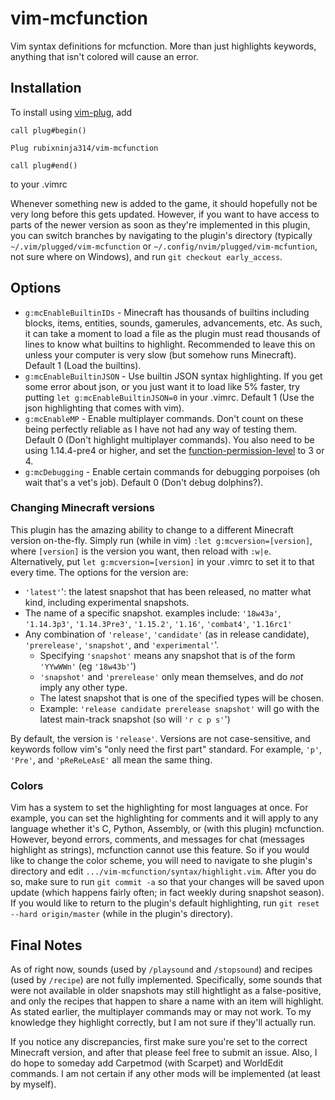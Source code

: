# vim-mcfunction
Vim syntax definitions for mcfunction. More than just highlights keywords, anything that isn't colored will cause an error.

## Installation

To install using [vim-plug](https://github.com/junegunn/vim-plug), add
```
call plug#begin()

Plug rubixninja314/vim-mcfunction

call plug#end()
```
to your .vimrc

Whenever something new is added to the game, it should hopefully not be very long before this gets updated.
However, if you want to have access to parts of the newer version as soon as they're implemented in this plugin, you can switch branches by navigating to the plugin's directory (typically `~/.vim/plugged/vim-mcfunction` or `~/.config/nvim/plugged/vim-mcfuntion`, not sure where on Windows), and run `git checkout early_access`.

## Options

- `g:mcEnableBuiltinIDs` - Minecraft has thousands of builtins including blocks, items, entities, sounds, gamerules, advancements, etc. As such, it can take a moment to load a file as the plugin must read thousands of lines to know what builtins to highlight. Recommended to leave this on unless your computer is very slow (but somehow runs Minecraft). Default 1 (Load the builtins).
- `g:mcEnableBuiltinJSON` - Use builtin JSON syntax highlighting. If you get some error about json, or you just want it to load like 5% faster, try putting `let g:mcEnableBuiltinJSON=0` in your .vimrc. Default 1 (Use the json highlighting that comes with vim).
- `g:mcEnableMP` - Enable multiplayer commands. Don't count on these being perfectly reliable as I have not had any way of testing them. Default 0 (Don't highlight multiplayer commands). You also need to be using 1.14.4-pre4 or higher, and set the [function-permission-level](https://minecraft.gamepedia.com/Server.properties#function-permission-level) to 3 or 4.
- `g:mcDebugging` - Enable certain commands for debugging porpoises (oh wait that's a vet's job). Default 0 (Don't debug dolphins?).

### Changing Minecraft versions
This plugin has the amazing ability to change to a different Minecraft version on-the-fly.
Simply run (while in vim) `:let g:mcversion=[version]`, where `[version]` is the version you want, then reload with `:w|e`.
Alternatively, put `let g:mcversion=[version]` in your .vimrc to set it to that every time.
The options for the version are:
- `'latest'`': the latest snapshot that has been released, no matter what kind, including experimental snapshots.
- The name of a specific snapshot. examples include: `'18w43a'`, `'1.14.3p3'`, `'1.14.3Pre3'`, `'1.15.2'`, `'1.16'`, `'combat4'`, `'1.16rc1'`
- Any combination of `'release'`, `'candidate'` (as in release candidate), `'prerelease'`, `'snapshot'`, and `'experimental'`'.
    - Specifying `'snapshot'` means any snapshot that is of the form `'YYwWWn'` (eg `'18w43b'`')
    - `'snapshot'` and `'prerelease'` only mean themselves, and do *not* imply any other type.
    - The latest snapshot that is one of the specified types will be chosen.
    - Example: `'release candidate prerelease snapshot'` will go with the latest main-track snapshot (so will `'r c p s'`')

By default, the version is `'release'`.
Versions are not case-sensitive, and keywords follow vim's "only need the first part" standard.
For example, `'p'`, `'Pre'`, and `'pReReLeAsE'` all mean the same thing.

### Colors
Vim has a system to set the highlighting for most languages at once. For example, you can set the highlighting for comments and it will apply to any language whether it's C, Python, Assembly, or (with this plugin) mcfunction.
However, beyond errors, comments, and messages for chat (messages highlight as strings), mcfunction cannot use this feature.
So if you would like to change the color scheme, you will need to navigate to she plugin's directory and edit `.../vim-mcfunction/syntax/highlight.vim`.
After you do so, make sure to run `git commit -a` so that your changes will be saved upon update (which happens fairly often; in fact weekly during snapshot season).
If you would like to return to the plugin's default highlighting, run `git reset --hard origin/master` (while in the plugin's directory).

## Final Notes

As of right now, sounds (used by `/playsound` and `/stopsound`) and recipes (used by `/recipe`) are not fully implemented.
Specifically, some sounds that were not available in older snapshots may still hightlight as a false-positive, and only the recipes that happen to share a name with an item will highlight.
As stated earlier, the multiplayer commands may or may not work. To my knowledge they highlight correctly, but I am not sure if they'll actually run.

If you notice any discrepancies, first make sure you're set to the correct Minecraft version, and after that please feel free to submit an issue.
Also, I do hope to someday add Carpetmod (with Scarpet) and WorldEdit commands.
I am not certain if any other mods will be implemented (at least by myself).
